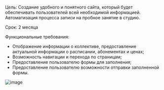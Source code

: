 Цель: Создание удобного и понятного сайта, который будет 
обеспечивать пользователей всей необходимой информацией. Автоматизация процесса записи на пробное занятие в студию.

Срок: 2 месяца

Функциональные требования: 
 - Отображение информации о коллективе, предоставление актуальной информации о расписании, абонементах и ценах;
 - Возможность навигации и перехода по страницам;
 - Предоставление пользователю формы для заполнения;
 - Предоставление пользователю возможности отправки заполненной формы.
 
 
 ![image](https://user-images.githubusercontent.com/91782001/177359213-01f45473-a6db-47c0-8324-1ea17f145bd0.png)


